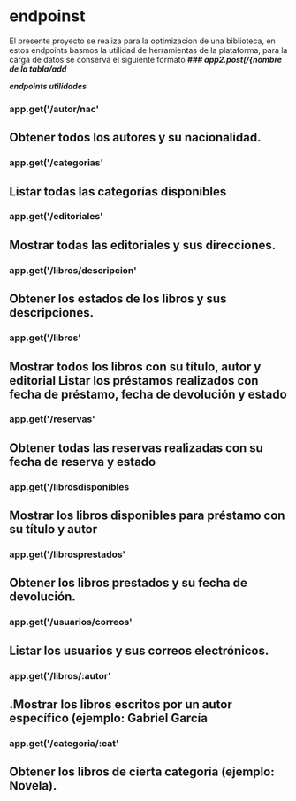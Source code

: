 # endpoinst 
El presente proyecto se realiza para la optimizacion de una biblioteca, en estos endpoints basmos la utilidad de herramientas de la plataforma, para la carga de datos se conserva el siguiente formato 
***### app2.post(/{nombre de la tabla/add***


***endpoints utilidades***

### app.get('/autor/nac' 
Obtener todos los autores y su nacionalidad.
---
### app.get('/categorias'
Listar todas las categorías disponibles
---
### app.get('/editoriales'
Mostrar todas las editoriales y sus direcciones.
---
### app.get('/libros/descripcion'
Obtener los estados de los libros y sus descripciones.
---
### app.get('/libros'
Mostrar todos los libros con su título, autor y editorial
Listar los préstamos realizados con fecha de préstamo,
fecha de devolución y estado
---
### app.get('/reservas'
Obtener todas las reservas realizadas con su fecha de
reserva y estado
---

### app.get('/librosdisponibles
Mostrar los libros disponibles para préstamo con su título y
autor
---
### app.get('/librosprestados'
Obtener los libros prestados y su fecha de devolución.
---
### app.get('/usuarios/correos'
Listar los usuarios y sus correos electrónicos.
---
### app.get('/libros/:autor'
.Mostrar los libros escritos por un autor específico (ejemplo:
Gabriel García
---
### app.get('/categoria/:cat'
Obtener los libros de cierta categoría (ejemplo: Novela).
---